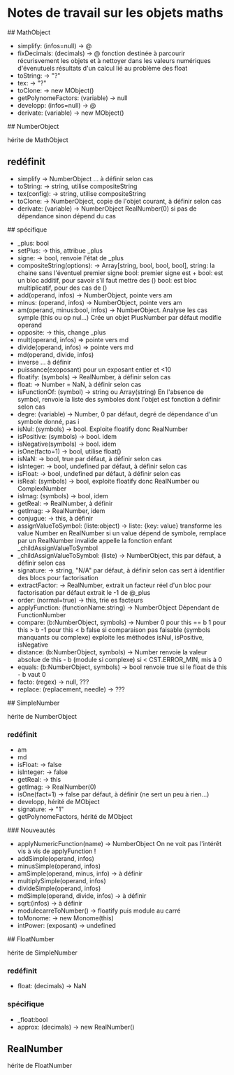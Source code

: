 # Notes de travail sur les objets maths

## MathObject
* simplify: (infos=null) -> @
* fixDecimals: (decimals) -> @
    fonction destinée à parcourir récurisvement les objets et à nettoyer dans les valeurs numériques d'évenutuels résultats d'un calcul lié au problème des float
* toString: -> "?"
* tex: -> "?"
* toClone: -> new MObject()
* getPolynomeFactors: (variable) -> null
* developp: (infos=null) -> @
* derivate: (variable) -> new MObject()

## NumberObject

hérite de MathObject

## redéfinit

* simplify -> NumberObject ... à définir selon cas
* toString: -> string,  utilise compositeString
* tex(config): -> string,  utilise compositeString
* toClone: -> NumberObject, copie de l'objet courant, à définir selon cas
* derivate: (variable) -> NumberObject
    RealNumber(0) si pas de dépendance sinon dépend du cas

## spécifique

* _plus: bool
* setPlus: -> this, attribue _plus
* signe: -> bool, renvoie l'état de _plus
* compositeString(options): -> Array[string, bool, bool, bool],
    string: la chaine sans l'éventuel premier signe
    bool: premier signe est +
    bool: est un bloc additif, pour savoir s'il faut mettre des ()
    bool: est bloc multiplicatif, pour des cas de ()
* add(operand, infos) -> NumberObject, pointe vers am
* minus: (operand, infos) -> NumberObject, pointe vers am
* am(operand, minus:bool, infos) -> NumberObject.
    Analyse les cas symple (this ou op nul...)
    Crée un objet PlusNumber par défaut
    modifie operand
* opposite: -> this, change _plus
* mult(operand, infos) => pointe vers md
* divide(operand, infos) => pointe vers md
* md(operand, divide, infos)
* inverse ... à définir
* puissance(exoposant) pour un exposant entier et <10
* floatify: (symbols) -> RealNumber, à définir selon cas
* float: -> Number = NaN, à définir selon cas
* isFunctionOf: (symbol)  -> string ou Array(string)
    En l'absence de symbol, renvoie la liste des symboles dont l'objet est fonction
    à définir selon cas
* degre: (variable) -> Number, 0 par défaut, degré de dépendance d'un symbole donné, pas i
* isNul: (symbols) -> bool. Exploite floatify donc RealNumber
* isPositive: (symbols) -> bool. idem
* isNegative(symbols) -> bool. idem
* isOne(facto=1) -> bool, utilise float()
* isNaN: -> bool, true par défaut, à définir selon cas
* isInteger: -> bool, undefined par défaut, à définir selon cas
* isFloat: -> bool, undefined par défaut, à définir selon cas
* isReal: (symbols) -> bool, exploite floatify donc RealNumber ou ComplexNumber
* isImag: (symbols) -> bool, idem
* getReal: -> RealNumber, à définir
* getImag: -> RealNumber, idem
* conjugue: -> this, à définir
* assignValueToSymbol: (liste:object) ->
    liste: {key: value}
    transforme les value Number en RealNumber
    si un value dépend de symbole, remplace par un RealNumber invalide
    appelle la fonction enfant _childAssignValueToSymbol
* _childAssignValueToSymbol: (liste) -> NumberObject, this par défaut, à définir selon cas
* signature: -> string, "N/A" par défaut, à définir selon cas
    sert à identifier des blocs pour factorisation
* extractFactor: -> RealNumber, extrait un facteur réel d'un bloc pour factorisation
    par défaut extrait le -1 de @_plus
* order: (normal=true) -> this, trie es facteurs
* applyFunction: (functionName:string) -> NumberObject
    Dépendant de FunctionNumber
* compare: (b:NumberObject, symbols) -> Number
    0 pour this == b
    1 pour this > b
    -1 pour this < b
    false si comparaison pas faisable (symbols manquants ou complexe)
    exploite les méthodes isNul, isPositive, isNegative
* distance: (b:NumberObject, symbols) -> Number
    renvoie la valeur absolue de this - b (module si complexe)
    si < CST.ERROR_MIN, mis à 0
* equals: (b:NumberObject, symbols) -> bool
    renvoie true si le float de this - b vaut 0
* facto: (regex) -> null, ???
* replace: (replacement, needle) -> ???

## SimpleNumber

hérite de NumberObject

### redéfinit
* am
* md
* isFloat: -> false
* isInteger: -> false
* getReal: -> this
* getImag: -> RealNumber(0)
* isOne(fact=1) -> false par défaut, à définir (ne sert un peu à rien...)
* developp, hérité de MObject
* signature: -> "1"
* getPolynomeFactors, hérité de MObject


### Nouveautés
* applyNumericFunction(name) -> NumberObject
  On ne voit pas l'intérêt vis à vis de applyFunction !
* addSimple(operand, infos)
* minusSimple(operand, infos)
* amSimple(operand, minus, info) -> à définir
* multiplySimple(operand, infos)
* divideSimple(operand, infos)
* mdSimple(operand, divide, infos) -> à définir
* sqrt:(infos) -> à définir
* modulecarreToNumber() -> floatify puis module au carré
* toMonome: -> new Monome(this)
* intPower: (exposant) -> undefined

## FloatNumber

hérite de SimpleNumber

### redéfinit

* float: (decimals) -> NaN

### spécifique

* _float:bool
* approx: (decimals) -> new RealNumber()

## RealNumber

hérite de FloatNumber


